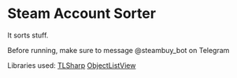 ﻿# Steam Account Sorter
It sorts stuff.

Before running, make sure to message @steambuy_bot on Telegram

Libraries used:
[TLSharp](https://github.com/sochix/TLSharp)
[ObjectListView](http://objectlistview.sourceforge.net)
